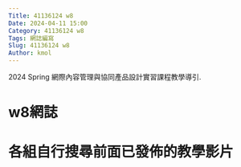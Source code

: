 ```yaml
---
Title: 41136124 w8
Date: 2024-04-11 15:00
Category: 41136124 w8
Tags: 網誌編寫
Slug: 41136124 w8
Author: kmol
---
```


2024 Spring 網際內容管理與協同產品設計實習課程教學導引.

<!-- PELICAN_END_SUMMARY -->

# w8網誌

# 各組自行搜尋前面已發佈的教學影片
